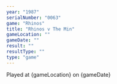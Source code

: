 ```yaml
---
year: "1987"
serialNumber: "0063" 
game: "Rhinos"
title: "Rhinos v The Min"
gameLocation: ""
gameDate: ""
result: ""
resultType: ""
type: "game"
---
```


Played at {gameLocation} on {gameDate} 